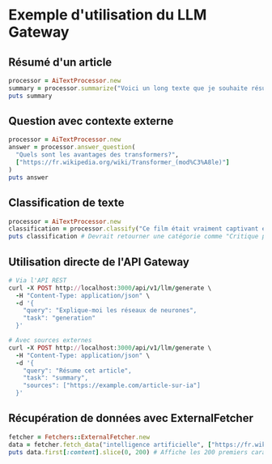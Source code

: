 # Exemple d'utilisation du LLM Gateway

## Résumé d'un article

```ruby
processor = AiTextProcessor.new
summary = processor.summarize("Voici un long texte que je souhaite résumer...")
puts summary
```

## Question avec contexte externe

```ruby
processor = AiTextProcessor.new
answer = processor.answer_question(
  "Quels sont les avantages des transformers?",
  ["https://fr.wikipedia.org/wiki/Transformer_(mod%C3%A8le)"]
)
puts answer
```

## Classification de texte

```ruby
processor = AiTextProcessor.new
classification = processor.classify("Ce film était vraiment captivant et les effets spéciaux étaient incroyables!")
puts classification # Devrait retourner une catégorie comme "Critique positive de film"
```

## Utilisation directe de l'API Gateway

```ruby
# Via l'API REST
curl -X POST http://localhost:3000/api/v1/llm/generate \
  -H "Content-Type: application/json" \
  -d '{
    "query": "Explique-moi les réseaux de neurones",
    "task": "generation"
  }'

# Avec sources externes
curl -X POST http://localhost:3000/api/v1/llm/generate \
  -H "Content-Type: application/json" \
  -d '{
    "query": "Résume cet article",
    "task": "summary",
    "sources": ["https://example.com/article-sur-ia"]
  }'
```

## Récupération de données avec ExternalFetcher

```ruby
fetcher = Fetchers::ExternalFetcher.new
data = fetcher.fetch_data("intelligence artificielle", ["https://fr.wikipedia.org/wiki/Intelligence_artificielle"])
puts data.first[:content].slice(0, 200) # Affiche les 200 premiers caractères du contenu récupéré
```